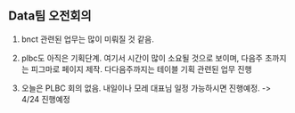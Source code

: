 ## Data팀 오전회의

1. bnct 관련된 업무는 많이 미뤄질 것 같음.
   
2. plbc도 아직은 기획단계. 여기서 시간이 많이 소요될 것으로 보이며, 다음주 초까지는 피그마로 페이지 제작.
   다다음주까지는 테이블 기획 관련된 업무 진행

4. 오늘은 PLBC 회의 없음. 내일이나 모레 대표님 일정 가능하시면 진행예정.
   -> 4/24 진행예정
